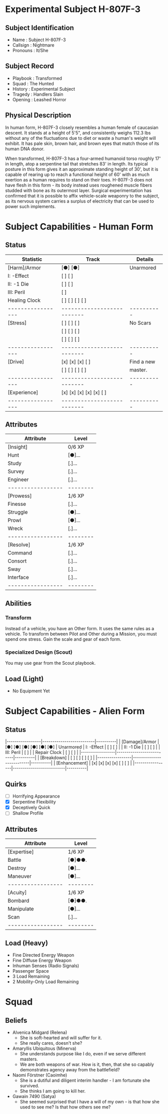 # Experimental Subject H-807F-3
## Subject Identification
- Name         :  Subject H-807F-3
- Callsign     :  Nightmare
- Pronouns     :  It/She

## Subject Record
- Playbook     :  Transformed
- Squad        :  The Hunted
- History      :  Experimental Subject
- Tragedy      :  Handlers Slain
- Opening      :  Leashed Horror

## Physical Description
In human form, H-807F-3 closely resembles a human female of caucasian descent.
It stands at a height of 5'5", and consistently weighs 112.3 lbs without any of
the fluctuations due to diet or waste a human's weight will exhibit. It has
pale skin, brown hair, and brown eyes that match those of its human DNA donor.

When transformed, H-807F-3 has a four-armed humanoid torso roughly 17' in length,
atop a serpentine tail that stretches 83' in length. Its typical posture in this
form gives it an approximate standing height of 30', but it is capable of
rearing up to reach a functional height of 60' with as much exertion as a human
requires to stand on their toes. H-807F-3 does not have flesh in this form - its
body instead uses roughened muscle fibers studded with bone as its outermost
layer. Surgical experimentation has confirmed that it is possible to affix
vehicle-scale weaponry to the subject, as its nervous system carries a surplus
of electricity that can be used to power such implements.

# Subject Capabilities - Human Form
## Status
| **Statistic**   | Track                    | Details  |
|-----------------|--------------------------|----------|
| [Harm]/Armor    | [●] [●]                  | Unarmored
| I: -Effect      | [ ] [ ]                  |
| II: -1 Die      | [ ] [ ]                  |
| III: Peril      | [ ]                      |
| Healing Clock   | [ ] [ ] [ ] [ ]          |
|-----------------|--------------------------|----------|
| [Stress]        | [ ] [ ] [ ]              | No Scars
|                 | [ ] [ ] [ ]              |
|                 | [ ] [ ] [ ]              |
|-----------------|--------------------------|----------|
| [Drive]         | [x] [x] [x] [ ]          | Find a new
|                 | [ ] [ ] [ ] [ ]          | master.
|-----------------|--------------------------|----------|
| [Experience]    | [x] [x] [x] [x] [x] [ ]  |
|-----------------|--------------------------|----------|

## Attributes
| **Attribute**   | Level  |
|-----------------|--------|
| [Insight]       | 0/6 XP |
| Hunt            | [●]... |
| Study           | [.]... |
| Survey          | [.]... |
| Engineer        | [.]... |
|-----------------|--------|
| [Prowess]       | 1/6 XP |
| Finesse         | [.]... |
| Struggle        | [●]... |
| Prowl           | [●]... |
| Wreck           | [.]... |
|-----------------|--------|
| [Resolve]       | 1/6 XP |
| Command         | [.]... |
| Consort         | [.]... |
| Sway            | [.]... |
| Interface       | [.]... |
|-----------------|--------|

## Abilities
### Transform
Instead of a vehicle, you have an Other form. It uses the same rules as a
vehicle. To transform between Pilot and Other during a Mission, you must spend
one stress. Gain the scale and gear of each form.
### Specialized Design (Scout)
You may use gear from the Scout playbook.

## Load (Light)
- No Equipment Yet

# Subject Capabilities - Alien Form
## Status
|-----------------|--------------------------|----------|
| [Damage]/Armor  | [●] [●] [●] [●] [●] [●]  | Unarmored
| I: -Effect      | [ ] [ ]                  |
| II: -1 Die      | [ ] [ ]                  |
| III: Peril      | [ ]                      |
| Repair Clock    | [ ] [ ]                  |
|-----------------|--------------------------|----------|
| [Breakdown]     | [ ] [ ] [ ] [ ]          |
|-----------------|--------------------------|----------|
| [Enhancement]   | [x] [x] [x] [x] [ ] [ ]  |
|-----------------|--------------------------|----------|

## Quirks
- [ ] Horrifying Appearance
- [x] Serpentine Flexibility
- [x] Deceptively Quick
- [ ] Shallow Profile

## Attributes
| **Attribute**   | Level  |
|-----------------|--------|
| [Expertise]     | 1/6 XP |
| Battle          | [●]●●. |
| Destroy         | [●]... |
| Maneuver        | [●]... |
|-----------------|--------|
| [Acuity]        | 1/6 XP |
| Bombard         | [●]●●. |
| Manipulate      | [●]... |
| Scan            | [.]... |
|-----------------|--------|

## Load (Heavy)
- Fine Directed Energy Weapon
- Fine Diffuse Energy Weapon
- Inhuman Senses (Radio Signals)
- Passenger Space
- 3 Load Remaining
- 2 Mobility-Only Load Remaining

# Squad
## Beliefs
- Alvenica Midgard (Relena)
  - She is soft-hearted and will suffer for it.
  - She really cares, doesn't she?
- Amaryllis Ubiquitous (Minerva)
  - She understands purpose like I do, even if we serve different masters.
  - We are both weapons of war. How is it, then, that she so capably demonstrates agency away from the battlefield?
- Naomi Förstner (Caoimhe)
  - She is a dutiful and diligent interim handler - I am fortunate she survived.
  - She thinks I am going to kill her.
- Gawain 7490 (Satya)
  - She seemed surprised that I have a will of my own - is that how she used to see me? Is that how others see me?